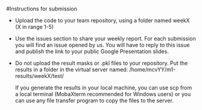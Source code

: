 #Instructions for submission

- Upload the code to your team repository, using a folder named weekX (X in range 1-5)
- Use the issues section to share your weekly report. For each submission you will find an issue opened by us. You will
  have to reply to this issue and publish the link to your public Google Presentation slides.
- Do not upload the result masks or .pkl files to your repository. Put the results in a folder in the virtual server named:
  /home/mcvYY/m1-results/weekX/test/
  
  If you generate the results in your local machine, you can use scp from a local terminal (MobaXterm recommended for Windows users) 
  or you can use any file transfer program to copy the files to the server.
